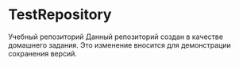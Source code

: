 # TestRepository
 Учебный репозиторий
Данный репозиторий создан в качестве домашнего задания.
Это изменение вносится для демонстрации сохранения версий.
